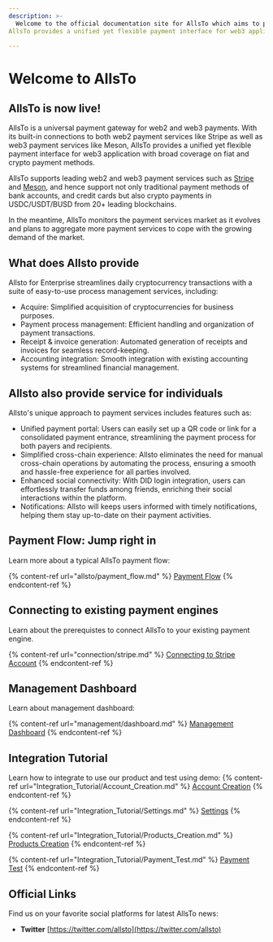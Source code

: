 ```yaml
---
description: >-
  Welcome to the official documentation site for AllsTo which aims to provide universal payment infra for global SMEs.
AllsTo provides a unified yet flexible payment interface for web3 application with broad coverage on fiat and crypto payment methods.

---
```


# Welcome to AllsTo

## AllsTo is now live!

AllsTo is a universal payment gateway for web2 and web3 payments. With its built-in connections to both web2 payment services like Stripe as well as web3 payment services like Meson, AllsTo provides a unified yet flexible payment interface for web3 application with broad coverage on fiat and crypto payment methods.

AllsTo supports leading web2 and web3 payment services such as [Stripe](https://stripe.com) and [Meson](https://meson.fi), and hence support not only traditional payment methods of bank accounts, and credit cards but also crypto payments in USDC/USDT/BUSD from 20+ leading blockchains.

In the meantime, AllsTo monitors the payment services market as it evolves and plans to aggregate more payment services to cope with the growing demand of the market.

## What does Allsto provide

Allsto for Enterprise streamlines daily cryptocurrency transactions with a suite of easy-to-use process management services, including:

- Acquire: Simplified acquisition of cryptocurrencies for business purposes.
- Payment process management: Efficient handling and organization of payment transactions.
- Receipt & invoice generation: Automated generation of receipts and invoices for seamless record-keeping.
- Accounting integration: Smooth integration with existing accounting systems for streamlined financial management.

## Allsto also provide service for individuals

Allsto's unique approach to payment services includes features such as:

- Unified payment portal: Users can easily set up a QR code or link for a consolidated payment entrance, streamlining the payment process for both payers and recipients.
- Simplified cross-chain experience: Allsto eliminates the need for manual cross-chain operations by automating the process, ensuring a smooth and hassle-free experience for all parties involved.
- Enhanced social connectivity: With DID login integration, users can effortlessly transfer funds among friends, enriching their social interactions within the platform.
- Notifications: Allsto will keeps users informed with timely notifications, helping them stay up-to-date on their payment activities.


## Payment Flow: Jump right in

Learn more about a typical AllsTo payment flow:

{% content-ref url="allsto/payment_flow.md" %}
[Payment Flow](allsto/payment_flow.md)
{% endcontent-ref %}


## Connecting to existing payment engines

Learn about the prerequistes to connect AllsTo to your existing payment engine.

{% content-ref url="connection/stripe.md" %}
[Connecting to Stripe Account](connection/stripe.md)
{% endcontent-ref %}

## Management Dashboard

Learn about management dashboard:

{% content-ref url="management/dashboard.md" %}
[Management Dashboard](management/dashboard.md)
{% endcontent-ref %}

## Integration Tutorial

Learn how to integrate to use our product and test using demo:
{% content-ref url="Integration_Tutorial/Account_Creation.md" %}
[Account Creation](Integration_Tutorial/Account_Creation.md)
{% endcontent-ref %}

{% content-ref url="Integration_Tutorial/Settings.md" %}
[Settings](Integration_Tutorial/Settings.md)
{% endcontent-ref %}

{% content-ref url="Integration_Tutorial/Products_Creation.md" %}
[Products Creation](Integration_Tutorial/Products_Creation.md)
{% endcontent-ref %}

{% content-ref url="Integration_Tutorial/Payment_Test.md" %}
[Payment Test](Integration_Tutorial/Payment_Test.md)
{% endcontent-ref %}


## Official Links

Find us on your favorite social platforms for latest AllsTo news:

* **Twitter** [https://twitter.com/allsto](https://twitter.com/allsto)